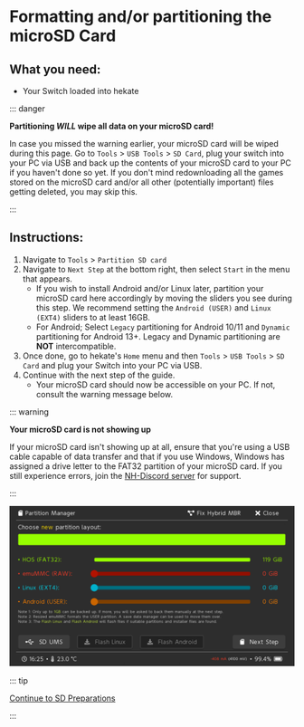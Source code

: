 # Formatting and/or partitioning the microSD Card

## What you need:

- Your Switch loaded into hekate

::: danger

**Partitioning *WILL* wipe all data on your microSD card!**

In case you missed the warning earlier, your microSD card will be wiped during this page. Go to `Tools` > `USB Tools` > `SD Card`, plug your switch into your PC via USB and back up the contents of your microSD card to your PC if you haven't done so yet. If you don't mind redownloading all the games stored on the microSD card and/or all other (potentially important) files getting deleted, you may skip this.

:::

## Instructions:

1. Navigate to `Tools` > `Partition SD card`
1. Navigate to `Next Step` at the bottom right, then select `Start` in the menu that appears.
    - If you wish to install Android and/or Linux later, partition your microSD card here accordingly by moving the sliders you see during this step. We recommend setting the `Android (USER)` and `Linux (EXT4)` sliders to at least 16GB.
    - For Android; Select `Legacy` partitioning for Android 10/11 and `Dynamic` partitioning for Android 13+. Legacy and Dynamic partitioning are **NOT** intercompatible.
1. Once done, go to hekate's `Home` menu and then `Tools` > `USB Tools` > `SD Card` and plug your Switch into your PC via USB.
1. Continue with the next step of the guide.
    - Your microSD card should now be accessible on your PC. If not, consult the warning message below.

::: warning

**Your microSD card is not showing up**

If your microSD card isn't showing up at all, ensure that you're using a USB cable capable of data transfer and that if you use Windows, Windows has assigned a drive letter to the FAT32 partition of your microSD card. If you still experience errors, join the [NH-Discord server](https://discord.gg/C29hYvh) for support.

:::

![hekate-partitioning-emu](img/hekate-partitioning-sys.png)

::: tip

[Continue to SD Preparations](sd_preparation)

:::

